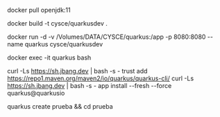 docker pull openjdk:11

docker build -t cysce/quarkusdev . 

docker run -d -v /Volumes/DATA/CYSCE/quarkus:/app -p 8080:8080 --name quarkus cysce/quarkusdev

docker exec -it quarkus bash


curl -Ls https://sh.jbang.dev | bash -s - trust add https://repo1.maven.org/maven2/io/quarkus/quarkus-cli/
curl -Ls https://sh.jbang.dev | bash -s - app install --fresh --force quarkus@quarkusio

quarkus create prueba && cd prueba
